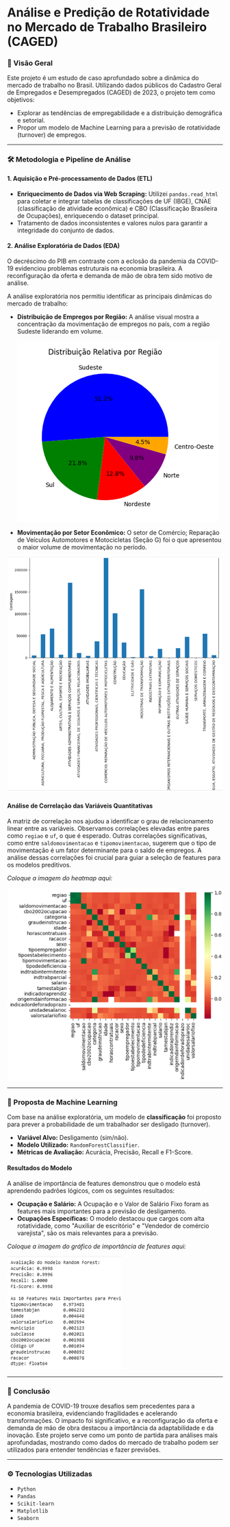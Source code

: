 # Análise e Predição de Rotatividade no Mercado de Trabalho Brasileiro (CAGED)

### 📄 Visão Geral

Este projeto é um estudo de caso aprofundado sobre a dinâmica do mercado de trabalho no Brasil. Utilizando dados públicos do Cadastro Geral de Empregados e Desempregados (CAGED) de 2023, o projeto tem como objetivos:

* Explorar as tendências de empregabilidade e a distribuição demográfica e setorial.
* Propor um modelo de Machine Learning para a previsão de rotatividade (turnover) de empregos.

---

### 🛠️ Metodologia e Pipeline de Análise

#### 1. Aquisição e Pré-processamento de Dados (ETL)
* **Enriquecimento de Dados via Web Scraping:** Utilizei `pandas.read_html` para coletar e integrar tabelas de classificações de UF (IBGE), CNAE (classificação de atividade econômica) e CBO (Classificação Brasileira de Ocupações), enriquecendo o dataset principal.
* Tratamento de dados inconsistentes e valores nulos para garantir a integridade do conjunto de dados.

#### 2. Análise Exploratória de Dados (EDA)

O decréscimo do PIB em contraste com a eclosão da pandemia da COVID-19 evidenciou problemas estruturais na economia brasileira. A reconfiguração da oferta e demanda de mão de obra tem sido motivo de análise.

A análise exploratória nos permitiu identificar as principais dinâmicas do mercado de trabalho:

* **Distribuição de Empregos por Região:** A análise visual mostra a concentração da movimentação de empregos no país, com a região Sudeste liderando em volume.
  
    
    ![Distribuição por Região](assets/Gráfico%20de%20Pizza%20da%20Distribuição%20por%20Região.PNG)


    
* **Movimentação por Setor Econômico:** O setor de Comércio; Reparação de Veículos Automotores e Motocicletas (Seção G) foi o que apresentou o maior volume de movimentação no período.
    
![Atividade Econômica](assets/Gráfico%20de%20Barras%20por%20Atividade%20Econômica.PNG)

#### Análise de Correlação das Variáveis Quantitativas
A matriz de correlação nos ajudou a identificar o grau de relacionamento linear entre as variáveis. Observamos correlações elevadas entre pares como `regiao` e `uf`, o que é esperado. Outras correlações significativas, como entre `saldomovimentacao` e `tipomovimentacao`, sugerem que o tipo de movimentação é um fator determinante para o saldo de empregos. A análise dessas correlações foi crucial para guiar a seleção de features para os modelos preditivos.

_Coloque a imagem do heatmap aqui:_

![Movimentação por Setor Econômico](assets/Matriz%20de%20Correlação.PNG)

---

### 🤖 Proposta de Machine Learning

Com base na análise exploratória, um modelo de **classificação** foi proposto para prever a probabilidade de um trabalhador ser desligado (turnover).

* **Variável Alvo:** Desligamento (sim/não).
* **Modelo Utilizado:** `RandomForestClassifier`.
* **Métricas de Avaliação:** Acurácia, Precisão, Recall e F1-Score.

#### Resultados do Modelo

A análise de importância de features demonstrou que o modelo está aprendendo padrões lógicos, com os seguintes resultados:

* **Ocupação e Salário:** A Ocupação e o Valor de Salário Fixo foram as features mais importantes para a previsão de desligamento.
* **Ocupações Específicas:** O modelo destacou que cargos com alta rotatividade, como "Auxiliar de escritório" e "Vendedor de comércio varejista", são os mais relevantes para a previsão.

_Coloque a imagem do gráfico de importância de features aqui:_

![Importância das Features do Modelo de ML](assets/Gráfico%20de%20Importância%20das%20Features%20do%20Modelo%20de%20ML.PNG)

---

### 📝 Conclusão

A pandemia de COVID-19 trouxe desafios sem precedentes para a economia brasileira, evidenciando fragilidades e acelerando transformações. O impacto foi significativo, e a reconfiguração da oferta e demanda de mão de obra destacou a importância da adaptabilidade e da inovação. Este projeto serve como um ponto de partida para análises mais aprofundadas, mostrando como dados do mercado de trabalho podem ser utilizados para entender tendências e fazer previsões.

---

### ⚙️ Tecnologias Utilizadas

* `Python`
* `Pandas`
* `Scikit-learn`
* `Matplotlib`
* `Seaborn`
